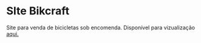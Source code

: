 # SIte Bikcraft
 Site para venda de bicicletas sob encomenda.
 Disponível para vizualização [aqui.](https://bryanbruzinga.github.io/SIte-Bikcraft/)

